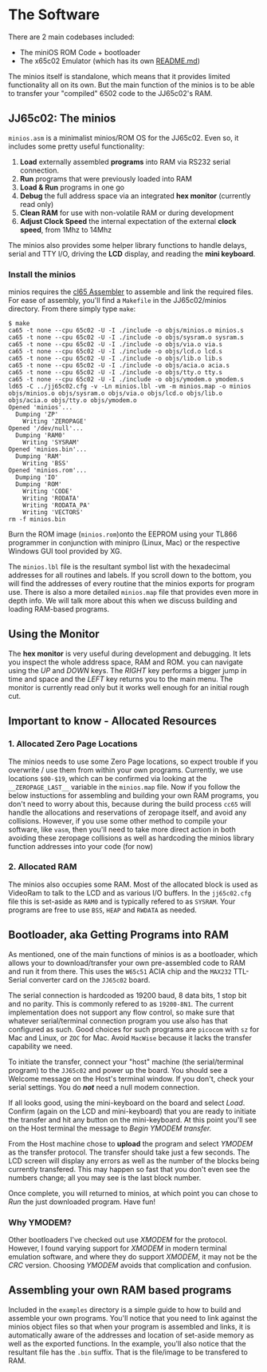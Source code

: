 # The Software

There are 2 main codebases included:

* The miniOS ROM Code + bootloader
* The x65c02 Emulator (which has its own [README.md](Emulator/README.md))

The minios itself is standalone, which means that it provides limited functionality all on its own. But the main function of the minios is to be able to transfer your "compiled" 6502 code to the JJ65c02's RAM.

## JJ65c02: The minios

`minios.asm` is a minimalist minios/ROM OS for the JJ65c02. Even so, it includes some pretty useful functionality:

1. __Load__ externally assembled __programs__ into RAM via RS232 serial connection.
2. __Run__ programs that were previously loaded into RAM
3. __Load & Run__ programs in one go
4. __Debug__ the full address space via an integrated __hex monitor__ (currently read only)
5. __Clean RAM__ for use with non-volatile RAM or during development
6. __Adjust Clock Speed__ the internal expectation of the external __clock speed__, from 1Mhz to 14Mhz

The minios also provides some helper library functions to handle delays, serial and TTY I/O, driving the __LCD__ display, and reading the __mini keyboard__.

### Install the minios

minios requires the [cl65 Assembler](https://cc65.github.io) to assemble
and link the required files. For ease of assembly, you'll find a `Makefile`
in the JJ65c02/minios directory. From there simply type `make`:

```
$ make
ca65 -t none --cpu 65c02 -U -I ./include -o objs/minios.o minios.s
ca65 -t none --cpu 65c02 -U -I ./include -o objs/sysram.o sysram.s
ca65 -t none --cpu 65c02 -U -I ./include -o objs/via.o via.s
ca65 -t none --cpu 65c02 -U -I ./include -o objs/lcd.o lcd.s
ca65 -t none --cpu 65c02 -U -I ./include -o objs/lib.o lib.s
ca65 -t none --cpu 65c02 -U -I ./include -o objs/acia.o acia.s
ca65 -t none --cpu 65c02 -U -I ./include -o objs/tty.o tty.s
ca65 -t none --cpu 65c02 -U -I ./include -o objs/ymodem.o ymodem.s
ld65 -C ../jj65c02.cfg -v -Ln minios.lbl -vm -m minios.map -o minios objs/minios.o objs/sysram.o objs/via.o objs/lcd.o objs/lib.o objs/acia.o objs/tty.o objs/ymodem.o
Opened 'minios'...
  Dumping 'ZP'
    Writing 'ZEROPAGE'
Opened '/dev/null'...
  Dumping 'RAM0'
    Writing 'SYSRAM'
Opened 'minios.bin'...
  Dumping 'RAM'
    Writing 'BSS'
Opened 'minios.rom'...
  Dumping 'IO'
  Dumping 'ROM'
    Writing 'CODE'
    Writing 'RODATA'
    Writing 'RODATA_PA'
    Writing 'VECTORS'
rm -f minios.bin
```

Burn the ROM image (`minios.rom`)onto the EEPROM using your TL866 programmer in conjunction with minipro (Linux, Mac) or the respective Windows GUI tool provided by XG.

The `minios.lbl` file is the resultant symbol list with the hexadecimal addresses for all routines and labels. If you scroll down to the bottom, you will find the addresses of every routine that the minios exports for program use. There is also a more detailed `minios.map` file that provides even
more in depth info. We will talk more about this when we discuss
building and loading RAM-based programs.


## Using the Monitor

The **hex monitor** is very useful during development and debugging. It lets you inspect the whole address space, RAM and ROM. you can navigate using the _UP_ and _DOWN_ keys. The _RIGHT_ key performs a bigger jump in time and space and the _LEFT_ key returns you to the main menu. The monitor is currently read only but it works well enough for an initial rough cut.

## Important to know - Allocated Resources

### 1. Allocated Zero Page Locations

The minios needs to use some Zero Page locations, so expect trouble if you overwrite / use them from within your own programs. Currently, we use locations `$00-$19`, which can be confirmed via looking at the
`__ZEROPAGE_LAST__` variable in the `minios.map` file. Now if you
follow the below instuctions for assembling and building your own
RAM programs, you don't need to worry about this, because during the
build process `cc65` will handle the allocations and reservations of
zeropage itself, and avoid any collisions. However, if you use some
other method to compile your software, like `vasm`, then you'll need
to take more direct action in both avoiding these zeropage collisions
as well as hardcoding the minios library function addresses into your
code (for now)

### 2. Allocated RAM

The minios also occupies some RAM. Most of the allocated block is used as VideoRam to talk to the LCD and as various I/O buffers. In the `jj65c02.cfg`
file this is set-aside as `RAM0` and is typically refered to as `SYSRAM`.
Your programs are free to use `BSS`, `HEAP` and `RWDATA` as needed.

## Bootloader, aka Getting Programs into RAM

As mentioned, one of the main functions of minios is as a bootloader,
which allows your to download/transfer your own pre-assembled code to
RAM and run it from there. This uses the `W65c51` ACIA chip and the
`MAX232` TTL-Serial converter card on the `JJ65c02` board.

The serial connection is hardcoded as 19200 baud, 8 data bits, 1 stop
bit and no parity. This is commonly refered to as `19200-8N1`. The
current implementation does not support any flow control, so make sure
that whatever serial/terminal connection program you use also has that
configured as such. Good choices for such programs are `picocom` with `sz` for Mac and Linux, or `ZOC` for Mac. Avoid `MacWise` because it lacks the
transfer capability we need.

To initiate the transfer, connect your "host" machine (the serial/terminal
program) to the `JJ65c02` and power up the board. You should see a Welcome
message on the Host's terminal window. If you don't, check your serial
settings. You do ***not*** need a null modem connection.

If all looks good, using the mini-keyboard on the board and select *Load*.
Confirm (again on the LCD and mini-keyboard) that you are ready to
initiate the transfer and hit any button on the mini-keyboard. At this
point you'll see on the Host terminal the message to *Begin YMODEM transfer.*

From the Host machine chose to **upload** the program and select *YMODEM* as
the transfer protocol. The transfer should take just a few seconds. The
LCD screen will display any errors as well as the number of the blocks being
currently transfered. This may happen so fast that you don't even see
the numbers change; all you may see is the last block number.

Once complete, you will returned to minios, at which point you can
chose to *Run* the just downloaded program. Have fun!

### Why YMODEM?

Other bootloaders I've checked out use *XMODEM* for the protocol.
However, I found varying support for *XMODEM* in modern terminal
emulation software, and where they do support *XMODEM*, it may not
be the *CRC* version. Choosing *YMODEM* avoids that complication
and confusion.

## Assembling your own RAM based programs

Included in the `examples` directory is a simple guide to how
to build and assemble your own programs. You'll notice that you
need to link against the minios object files so that when your
program is assembled and links, it is automatically aware of the
addresses and location of set-aside memory as well as the exported
functions. In the example, you'll also notice that the resultant
file has the `.bin` suffix. That is the file/image to be transfered
to RAM.